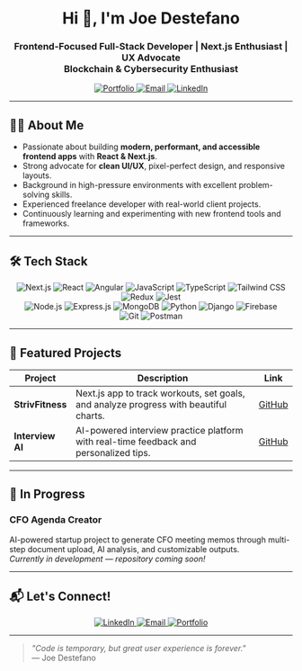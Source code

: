 <!--
🔥 Joe Destefano - GitHub Profile README
Modern • Clean • Frontend Focus • Interactive
-->

<h1 align="center">Hi 👋, I'm Joe Destefano</h1>
<h3 align="center">
  Frontend-Focused Full-Stack Developer | Next.js Enthusiast | UX Advocate<br />
  Blockchain & Cybersecurity Enthusiast 
</h3>

<p align="center">
  <a href="https://destefanojoewebdev.com" target="_blank" rel="noopener noreferrer" aria-label="Portfolio">
    <img alt="Portfolio" src="https://img.shields.io/badge/Portfolio-%23007ACC.svg?style=for-the-badge&logo=visual-studio-code&logoColor=white" />
  </a>
  <a href="mailto:joedestefano.webdev@gmail.com" aria-label="Email">
    <img alt="Email" src="https://img.shields.io/badge/Email-D14836?style=for-the-badge&logo=gmail&logoColor=white" />
  </a>
  <a href="https://linkedin.com/in/joeadestefano" target="_blank" rel="noopener noreferrer" aria-label="LinkedIn">
    <img alt="LinkedIn" src="https://img.shields.io/badge/LinkedIn-0A66C2?style=for-the-badge&logo=linkedin&logoColor=white" />
  </a>
</p>

---

## 👨‍💻 About Me

- Passionate about building **modern, performant, and accessible frontend apps** with **React & Next.js**.  
- Strong advocate for **clean UI/UX**, pixel-perfect design, and responsive layouts.  
- Background in high-pressure environments with excellent problem-solving skills.  
- Experienced freelance developer with real-world client projects.  
- Continuously learning and experimenting with new frontend tools and frameworks.

---

## 🛠️ Tech Stack

<p align="center">
  <img src="https://img.shields.io/badge/Next.js-000000?style=for-the-badge&logo=nextdotjs&logoColor=white" alt="Next.js" />
  <img src="https://img.shields.io/badge/React-20232A?style=for-the-badge&logo=react&logoColor=61DAFB" alt="React" />
  <img src="https://img.shields.io/badge/Angular-DD0031?style=for-the-badge&logo=angular&logoColor=white" alt="Angular" />
  <img src="https://img.shields.io/badge/JavaScript-F7DF1E?style=for-the-badge&logo=javascript&logoColor=black" alt="JavaScript" />
  <img src="https://img.shields.io/badge/TypeScript-3178C6?style=for-the-badge&logo=typescript&logoColor=white" alt="TypeScript" />
  <img src="https://img.shields.io/badge/Tailwind_CSS-38B2AC?style=for-the-badge&logo=tailwindcss&logoColor=white" alt="Tailwind CSS" />
  <img src="https://img.shields.io/badge/Redux-764ABC?style=for-the-badge&logo=redux&logoColor=white" alt="Redux" />
  <img src="https://img.shields.io/badge/Jest-C21325?style=for-the-badge&logo=jest&logoColor=white" alt="Jest" />
  <br/>
  <img src="https://img.shields.io/badge/Node.js-339933?style=for-the-badge&logo=node.js&logoColor=white" alt="Node.js" />
  <img src="https://img.shields.io/badge/Express.js-000000?style=for-the-badge&logo=express&logoColor=white" alt="Express.js" />
    <img src="https://img.shields.io/badge/MongoDB-47A248?style=for-the-badge&logo=mongodb&logoColor=white" alt="MongoDB" />  
  <img src="https://img.shields.io/badge/Python-3776AB?style=for-the-badge&logo=python&logoColor=white" alt="Python" />
  <img src="https://img.shields.io/badge/Django-092E20?style=for-the-badge&logo=django&logoColor=white" alt="Django" />
  <img src="https://img.shields.io/badge/Firebase-FFCA28?style=for-the-badge&logo=firebase&logoColor=black" alt="Firebase" />
  <br/>
  <img src="https://img.shields.io/badge/Git-F05032?style=for-the-badge&logo=git&logoColor=white" alt="Git" />
  <img src="https://img.shields.io/badge/Postman-FF6C37?style=for-the-badge&logo=postman&logoColor=white" alt="Postman" />
</p>

---

## 🌟 Featured Projects

| Project         | Description                                           | Link                                                                        |
| --------------- | --------------------------------------------------- | --------------------------------------------------------------------------- |
| **StrivFitness** | Next.js app to track workouts, set goals, and analyze progress with beautiful charts. | [GitHub](https://github.com/JDestefano11/StrivFitness)                      |
| **Interview AI** | AI-powered interview practice platform with real-time feedback and personalized tips. | [GitHub](https://github.com/JDestefano11/interview-platform)                |

---

## 🚧 In Progress

### CFO Agenda Creator  
AI-powered startup project to generate CFO meeting memos through multi-step document upload, AI analysis, and customizable outputs.  
*Currently in development — repository coming soon!*

---

## 📬 Let's Connect!

<p align="center">
  <a href="https://linkedin.com/in/joeadestefano" target="_blank" rel="noopener noreferrer" aria-label="LinkedIn">
    <img src="https://img.shields.io/badge/LinkedIn-0A66C2?style=for-the-badge&logo=linkedin&logoColor=white" alt="LinkedIn" />
  </a>
  <a href="mailto:joedestefano.webdev@gmail.com" aria-label="Email">
    <img src="https://img.shields.io/badge/Email-D14836?style=for-the-badge&logo=gmail&logoColor=white" alt="Email" />
  </a>
  <a href="https://destefanojoewebdev.com" target="_blank" rel="noopener noreferrer" aria-label="Portfolio">
    <img src="https://img.shields.io/badge/Portfolio-%23007ACC.svg?style=for-the-badge&logo=visual-studio-code&logoColor=white" alt="Portfolio" />
  </a>
</p>

---

> _"Code is temporary, but great user experience is forever."_  
> — Joe Destefano

